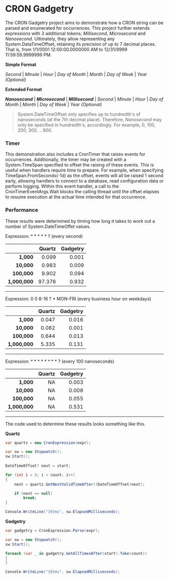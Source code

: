# CRON Gadgetry
The CRON Gadgetry project aims to demonstrate how a CRON string can be parsed and enumerated for occurrences. This project further extends expressions with 3 additional tokens; _Millisecond_, _Microsecond_ and _Nanosecond_. Ultimately, they allow representing any System.DataTimeOffset, retaining its precision of up to 7 decimal places. That is, from 1/1/0001 12:00:00.0000000 AM to 12/31/9999 11:59:59.9999999 PM.

**Simple Format**

*Second* | *Minute* | *Hour* | *Day of Month* | *Month* | *Day of Week* | *Year (Optional)*

**Extended Format**

**_Nanosecond_** | **_Microsecond_** | **_Millisecond_** | *Second* | *Minute* | *Hour* | *Day of Month* | *Month* | *Day of Week* | *Year (Optional)*

> System.DateTimeOffset only specifies up to hundredth's of nanoseconds (at the 7th decimal place). Therefore, _Nanosecond_ may only be specified in hundredth's, accordingly. For example, 0, 100, 200, 300, .. 900.

### Timer

This demonstration also includes a CronTimer that raises events for occurrences. Additionally, the timer may be created with a System.TimeSpan specified to offset the raising of these events. This is useful when handlers require time to prepare. For example, when specifying TimeSpan.FromSeconds(-1d) as the offset, events will all be raised 1 second early, allowing handlers to connect to a database, read configuration data or perform logging. Within this event handler, a call to the CronTimerEventArgs.Wait blocks the calling thread until the offset elapses to resume execution at the actual time intended for that occurrence.

### Performance
These results were determined by timing how long it takes to work out a number of System.DateTimeOffet values.  

Expression: * * * * * ? (every second)

|               | Quartz  | Gadgetry |
| -------------:| -------:| --------:|
|     **1,000** |   0.099 |    0.001 |
|    **10,000** |   0.983 |    0.009 |
|   **100,000** |   9.902 |    0.094 |
| **1,000,000** |  97.376 |    0.932 |

---
Expression: 0 0 8-16 ? * MON-FRI (every business hour on weekdays)

|               | Quartz  | Gadgetry |
| -------------:| -------:| --------:|
|     **1,000** |   0.047 |    0.016 |
|    **10,000** |   0.082 |    0.001 |
|   **100,000** |   0.644 |    0.013 |
| **1,000,000** |   5.335 |    0.131 |

---
Expression: * * * * * * * * ? (every 100 nanoseconds)

|               | Quartz  | Gadgetry |
| -------------:| -------:| --------:|
|     **1,000** |      NA |    0.003 |
|    **10,000** |      NA |    0.008 |
|   **100,000** |      NA |    0.055 |
| **1,000,000** |      NA |    0.531 |

---
The code used to determine these results looks something like this.

**Quartz**
```C#
var quartz = new CronExpression(expr);

var sw = new Stopwatch();
sw.Start();
            
DateTimeOffset? next = start;

for (int i = 0; i < count; i++)
{
    next = quartz.GetNextValidTimeAfter((DateTimeOffset)next);

    if (next == null)
        break;
}

Console.WriteLine("{0}ms", sw.ElapsedMilliseconds);
```

**Gadgetry**
```C#
var gadgetry = CronExpression.Parse(expr);

var sw = new Stopwatch();
sw.Start();

foreach (var _ in gadgetry.GetAllTimesAfter(start).Take(count))
{
}

Console.WriteLine("{0}ms", sw.ElapsedMilliseconds);
```
